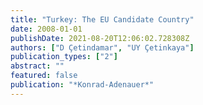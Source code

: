 ```yaml
---
title: "Turkey: The EU Candidate Country"
date: 2008-01-01
publishDate: 2021-08-20T12:06:02.728308Z
authors: ["D Çetindamar", "UY Çetinkaya"]
publication_types: ["2"]
abstract: ""
featured: false
publication: "*Konrad-Adenauer*"
---
```


